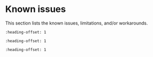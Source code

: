 # Known issues

This section lists the known issues, limitations, and/or workarounds.

```{include} ../../../../release/known_issues/cannot_add_sdk_components_into_freertos_projects.md
:heading-offset: 1
```
```{include} ../../../../release/known_issues/safety_iec60730b_cloned_project_fails_to_build.md
:heading-offset: 1
```
```{include} ../../../../release/known_issues/some_azure_examples_cannot_finish_phy_initializing.md
:heading-offset: 1
```
